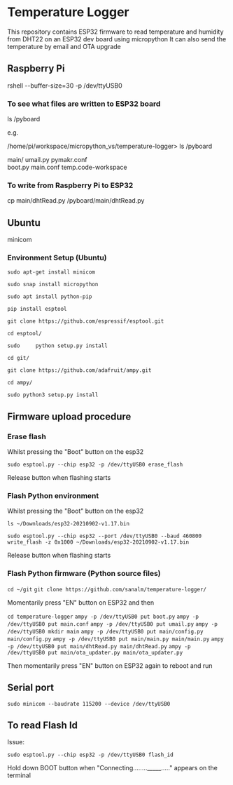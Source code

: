 # Temperature Logger
This repository contains ESP32 firmware to read temperature and humidity from DHT22 on an ESP32 dev board using micropython
It can also send the temperature by email and OTA upgrade

## Raspberry Pi

rshell --buffer-size=30 -p /dev/ttyUSB0

### To see what files are written to ESP32 board
ls /pyboard

e.g. 

/home/pi/workspace/micropython_vs/temperature-logger> ls /pyboard

main/               umail.py            pymakr.conf        
boot.py             main.conf           temp.code-workspace

### To write from Raspberry Pi to ESP32
cp main/dhtRead.py /pyboard/main/dhtRead.py


## Ubuntu
minicom

### Environment Setup (Ubuntu)
    sudo apt-get install minicom

    sudo snap install micropython

    sudo apt install python-pip

    pip install esptool

    git clone https://github.com/espressif/esptool.git

    cd esptool/

    sudo     python setup.py install

    cd git/

    git clone https://github.com/adafruit/ampy.git

    cd ampy/

    sudo python3 setup.py install

## Firmware upload procedure
### Erase flash

Whilst pressing the "Boot" button on the esp32

  `sudo esptool.py --chip esp32 -p /dev/ttyUSB0 erase_flash`

Release button when flashing starts

### Flash Python environment

Whilst pressing the "Boot" button on the esp32

  `ls ~/Downloads/esp32-20210902-v1.17.bin`

  `sudo esptool.py --chip esp32 --port /dev/ttyUSB0 --baud 460800 write_flash -z 0x1000 ~/Downloads/esp32-20210902-v1.17.bin` 

Release button when flashing starts

### Flash Python firmware (Python source files)
  
  `cd ~/git`
  `git clone https://github.com/sanalm/temperature-logger/`

Momentarily press "EN" button on ESP32 and then

  `cd temperature-logger`
  `ampy -p /dev/ttyUSB0 put boot.py`
  `ampy -p /dev/ttyUSB0 put main.conf`
  `ampy -p /dev/ttyUSB0 put umail.py`
  `ampy -p /dev/ttyUSB0 mkdir main`
  `ampy -p /dev/ttyUSB0 put main/config.py main/config.py`
  `ampy -p /dev/ttyUSB0 put main/main.py main/main.py`
  `ampy -p /dev/ttyUSB0 put main/dhtRead.py main/dhtRead.py`
  `ampy -p /dev/ttyUSB0 put main/ota_updater.py main/ota_updater.py` 

Then momentarily press "EN" button on ESP32 again to reboot and run

## Serial port
   `sudo minicom --baudrate 115200 --device /dev/ttyUSB0`

## To read Flash Id

Issue:

    sudo esptool.py --chip esp32 -p /dev/ttyUSB0 flash_id

Hold down BOOT button when "Connecting........_____....." appears on the terminal